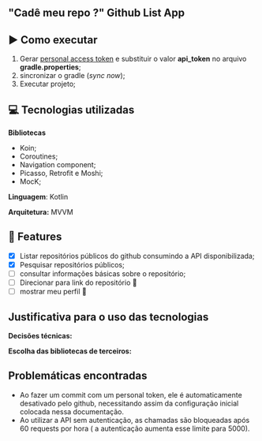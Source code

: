 ## "Cadê meu repo ?" Github List App

## :arrow_forward: Como executar 

 1. Gerar [personal access token](https://developer.github.com/v3/auth/#via-oauth-and-personal-access-tokens) e substituir o valor **api_token** no arquivo **gradle.properties**;
 2. sincronizar o gradle (*sync now*);
 3. Executar projeto;


## :computer: Tecnologias utilizadas

**Bibliotecas**
 - Koin;
 - Coroutines; 
 - Navigation component; 
 - Picasso, Retrofit e Moshi;
 - MocK; 

**Linguagem**: Kotlin

**Arquitetura:** MVVM

## :scroll: Features 

 - [x] Listar repositórios públicos do github consumindo a API disponibilizada; 
 - [x] Pesquisar repositórios públicos;
 - [ ] consultar informações básicas sobre o repositório;
 - [ ] Direcionar para link do repositório :cherries: 
 - [ ] mostrar meu perfil :cherries:

## Justificativa para o uso das tecnologias 

**Decisões técnicas:**

**Escolha das bibliotecas de terceiros:**



## Problemáticas encontradas 

 - Ao fazer um commit com um personal token, ele é automaticamente desativado pelo github, necessitando assim da configuração inicial colocada nessa documentação.
 - Ao utilizar a API sem autenticação, as chamadas são bloqueadas após 60 requests por hora ( a autenticação aumenta esse limite para 5000). 
